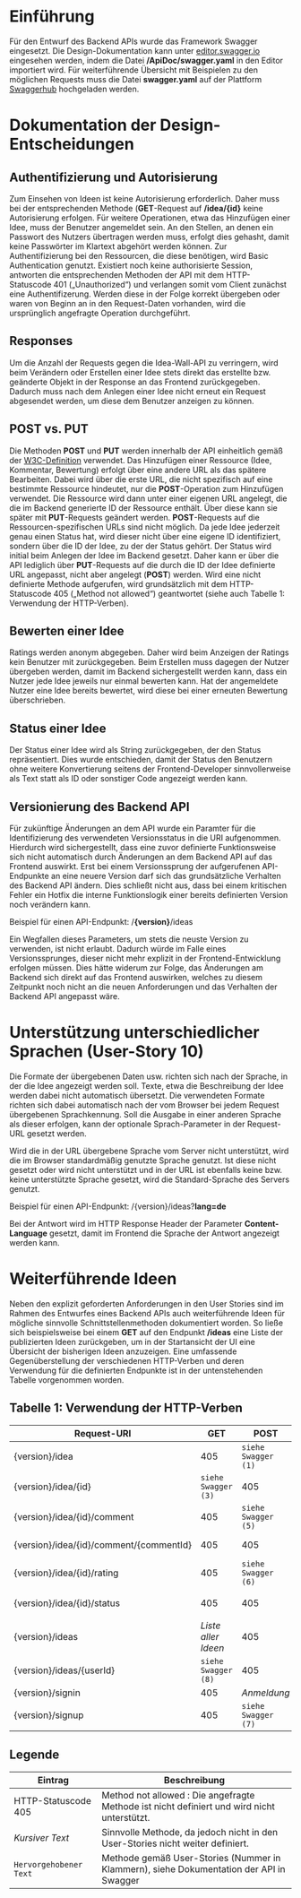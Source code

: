 # Einführung
Für den Entwurf des Backend APIs wurde das Framework Swagger eingesetzt. Die Design-Dokumentation kann unter [editor.swagger.io](https://editor.swagger.io/) eingesehen werden, indem die Datei **/ApiDoc/swagger.yaml** in den Editor importiert wird. Für weiterführende Übersicht mit Beispielen zu den möglichen Requests muss die Datei **swagger.yaml** auf der Plattform [Swaggerhub](https://app.swaggerhub.com) hochgeladen werden.

# Dokumentation der Design-Entscheidungen
## Authentifizierung und Autorisierung
Zum Einsehen von Ideen ist keine Autorisierung erforderlich. Daher muss bei der entsprechenden Methode (**GET**-Request auf **/idea/{id}** keine Autorisierung erfolgen. Für weitere Operationen, etwa das Hinzufügen einer Idee, muss der Benutzer angemeldet sein. An den Stellen, an denen ein Passwort des Nutzers übertragen werden muss, erfolgt dies gehasht, damit keine Passwörter im Klartext abgehört werden können.
Zur Authentifizierung bei den Ressourcen, die diese benötigen, wird Basic Authentication genutzt. Existiert noch keine authorisierte Session, antworten die entsprechenden Methoden der API mit dem HTTP-Statuscode 401 („Unauthorized“) und verlangen somit vom Client zunächst eine Authentifizerung. Werden diese in der Folge korrekt übergeben oder waren von Beginn an in den Request-Daten vorhanden, wird die ursprünglich angefragte Operation durchgeführt.

## Responses
Um die Anzahl der Requests gegen die Idea-Wall-API zu verringern, wird beim Verändern oder Erstellen einer Idee stets direkt das erstellte bzw. geänderte Objekt in der Response an das Frontend zurückgegeben. Dadurch muss nach dem Anlegen einer Idee nicht erneut ein Request abgesendet werden, um diese dem Benutzer anzeigen zu können.

## POST vs. PUT
Die Methoden **POST** und **PUT** werden innerhalb der API einheitlich gemäß der [W3C-Definition](https://www.w3.org/Protocols/rfc2616/rfc2616-sec9.html) verwendet. Das Hinzufügen einer Ressource (Idee, Kommentar, Bewertung) erfolgt über eine andere URL als das spätere Bearbeiten. Dabei wird über die erste URL, die nicht spezifisch auf eine bestimmte Ressource hindeutet, nur die **POST**-Operation zum Hinzufügen verwendet. Die Ressource wird dann unter einer eigenen URL angelegt, die die im Backend generierte ID der Ressource enthält. Über diese kann sie später mit **PUT**-Requests geändert werden. **POST**-Requests auf die Ressourcen-spezifischen URLs sind nicht möglich.
Da jede Idee jederzeit genau einen Status hat, wird dieser nicht über eine eigene ID identifiziert, sondern über die ID der Idee, zu der der Status gehört. Der Status wird initial beim Anlegen der Idee im Backend gesetzt. Daher kann er über die API lediglich über **PUT**-Requests auf die durch die ID der Idee definierte URL angepasst, nicht aber angelegt (**POST**) werden.
Wird eine nicht definierte Methode aufgerufen, wird grundsätzlich mit dem HTTP-Statuscode 405 („Method not allowed“) geantwortet (siehe auch Tabelle 1: Verwendung der HTTP-Verben).

## Bewerten einer Idee
Ratings werden anonym abgegeben. Daher wird beim Anzeigen der Ratings kein Benutzer mit zurückgegeben. Beim Erstellen muss dagegen der Nutzer übergeben werden, damit im Backend sichergestellt werden kann, dass ein Nutzer jede Idee jeweils nur einmal bewerten kann. Hat der angemeldete Nutzer eine Idee bereits bewertet, wird diese bei einer erneuten Bewertung überschrieben.

## Status einer Idee
Der Status einer Idee wird als String zurückgegeben, der den Status repräsentiert. Dies wurde entschieden, damit der Status den Benutzern ohne weitere Konvertierung seitens der Frontend-Developer sinnvollerweise als Text statt als ID oder sonstiger Code angezeigt werden kann.

## Versionierung des Backend API
Für zukünftige Änderungen an dem API wurde ein Paramter für die Identifizierung des verwendeten Versionsstatus in die URI aufgenommen. Hierdurch wird sichergestellt, dass eine zuvor definierte Funktionsweise sich nicht automatisch durch Änderungen an dem Backend API auf das Frontend auswirkt. Erst bei einem Versionssprung der aufgerufenen API-Endpunkte an eine neuere Version darf sich das grundsätzliche Verhalten des Backend API ändern. Dies schließt nicht aus, dass bei einem kritischen Fehler ein Hotfix die interne Funktionslogik einer bereits definierten Version noch verändern kann.

Beispiel für einen API-Endpunkt: /**{version}**/ideas

Ein Wegfallen dieses Parameters, um stets die neuste Version zu verwenden, ist nicht erlaubt. Dadurch würde im Falle eines Versionssprunges, dieser nicht mehr explizit in der Frontend-Entwicklung erfolgen müssen. Dies hätte widerum zur Folge, das Änderungen am Backend sich direkt auf das Frontend auswirken, welches zu diesem Zeitpunkt noch nicht an die neuen Anforderungen und das Verhalten der Backend API angepasst wäre.

# Unterstützung unterschiedlicher Sprachen (User-Story 10)
Die Formate der übergebenen Daten usw. richten sich nach der Sprache, in der die Idee angezeigt werden soll. Texte, etwa die Beschreibung der Idee werden dabei nicht automatisch übersetzt. Die verwendeten Formate richten sich dabei automatisch nach der vom Browser bei jedem Request übergebenen Sprachkennung. Soll die Ausgabe in einer anderen Sprache als dieser erfolgen, kann der optionale Sprach-Parameter in der Request-URL gesetzt werden.

Wird die in der URL übergebene Sprache vom Server nicht unterstützt, wird die im Browser standardmäßig genutzte Sprache genutzt. Ist diese nicht gesetzt oder wird nicht unterstützt und in der URL ist ebenfalls keine bzw. keine unterstützte Sprache gesetzt, wird die Standard-Sprache des Servers genutzt.

Beispiel für einen API-Endpunkt: /{version}/ideas?**lang=de**

Bei der Antwort wird im HTTP Response Header der Parameter **Content-Language** gesetzt, damit im Frontend die Sprache der Antwort angezeigt werden kann.

# Weiterführende Ideen
Neben den explizit geforderten Anforderungen in den User Stories sind im Rahmen des Entwurfes eines Backend APIs auch weiterführende Ideen für mögliche sinnvolle Schnittstellenmethoden dokumentiert worden. So ließe sich beispielsweise bei einem **GET** auf den Endpunkt **/ideas** eine Liste der publizierten Ideen zurückgeben, um in der Startansicht der UI eine Übersicht der bisherigen Ideen anzuzeigen.
Eine umfassende Gegenüberstellung der verschiedenen HTTP-Verben und deren Verwendung für die definierten Endpunkte ist in der untenstehenden Tabelle vorgenommen worden.

## Tabelle 1: Verwendung der HTTP-Verben
| Request-URI                             |  GET                            | POST  	          | PUT  	            | DELETE  	          |
| ---                                     | ---                             | ---                 | ---                 | ---                 |
| {version}/idea                          | 405                             | `siehe Swagger (1)` |  405                |  405                |
| {version}/idea/{id} 	                  | `siehe Swagger (3)`             | 405                 | `siehe Swagger (4)` | `siehe Swagger (2)` |
| {version}/idea/{id}/comment	          | 405                             | `siehe Swagger (5)` |  405                | 405                 |
| {version}/idea/{id}/comment/{commentId} | 405                             | 405     	          | *Kommentar ändern*  | *Kommentar löschen* |
| {version}/idea/{id}/rating 	          | 405                             | `siehe Swagger (6)` | 405                 | 405                 |
| {version}/idea/{id}/status 	          | 405                             | 405                 | `siehe Swagger (9)` | 405                 |
| {version}/ideas                         | *Liste aller Ideen*             | 405                 | 405                 | 405                 |
| {version}/ideas/{userId}	              | `siehe Swagger (8)`             | 405                 | 405                 | 405                 |
| {version}/signin 	                      | 405                             | *Anmeldung*         | 405                 | 405                 |
| {version}/signup 	                      | 405                             | `siehe Swagger (7)` | 405                 | 405                 |

## Legende
| Eintrag                | Beschreibung                                                                                |
| ---                    | ---                                                                                         |
| HTTP-Statuscode 405    | Method not allowed : Die angefragte Methode ist nicht definiert und wird nicht unterstützt. |
| *Kursiver Text*        | Sinnvolle Methode, da jedoch nicht in den User-Stories nicht weiter definiert.              |
| `Hervorgehobener Text` | Methode gemäß User-Stories (Nummer in Klammern), siehe Dokumentation der API in Swagger	   |
